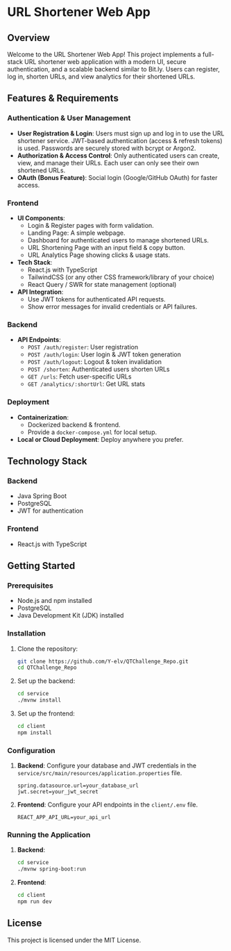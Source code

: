 # URL Shortener Web App

## Overview

Welcome to the URL Shortener Web App! This project implements a full-stack URL shortener web application with a modern UI, secure authentication, and a scalable backend similar to Bit.ly. Users can register, log in, shorten URLs, and view analytics for their shortened URLs.

## Features & Requirements

### Authentication & User Management
- **User Registration & Login**: Users must sign up and log in to use the URL shortener service. JWT-based authentication (access & refresh tokens) is used. Passwords are securely stored with bcrypt or Argon2.
- **Authorization & Access Control**: Only authenticated users can create, view, and manage their URLs. Each user can only see their own shortened URLs.
- **OAuth (Bonus Feature)**: Social login (Google/GitHub OAuth) for faster access.

### Frontend
- **UI Components**:
  - Login & Register pages with form validation.
  - Landing Page: A simple webpage.
  - Dashboard for authenticated users to manage shortened URLs.
  - URL Shortening Page with an input field & copy button.
  - URL Analytics Page showing clicks & usage stats.
- **Tech Stack**:
  - React.js with TypeScript
  - TailwindCSS (or any other CSS framework/library of your choice)
  - React Query / SWR for state management (optional)
- **API Integration**:
  - Use JWT tokens for authenticated API requests.
  - Show error messages for invalid credentials or API failures.

### Backend
- **API Endpoints**:
  - `POST /auth/register`: User registration
  - `POST /auth/login`: User login & JWT token generation
  - `POST /auth/logout`: Logout & token invalidation
  - `POST /shorten`: Authenticated users shorten URLs
  - `GET /urls`: Fetch user-specific URLs
  - `GET /analytics/:shortUrl`: Get URL stats

### Deployment 
- **Containerization**:
  - Dockerized backend & frontend.
  - Provide a `docker-compose.yml` for local setup.
- **Local or Cloud Deployment**: Deploy anywhere you prefer.


## Technology Stack

### Backend
- Java Spring Boot
- PostgreSQL 
- JWT for authentication

### Frontend
- React.js with TypeScript

## Getting Started

### Prerequisites
- Node.js and npm installed
- PostgreSQL
- Java Development Kit (JDK) installed

### Installation

1. Clone the repository:
    
    ```bash
    git clone https://github.com/Y-elv/QTChallenge_Repo.git
    cd QTChallenge_Repo
    ```

2. Set up the backend:
    
    ```bash
    cd service
    ./mvnw install
    ```

3. Set up the frontend:
    
    ```bash
    cd client
    npm install
    ```

### Configuration

1. **Backend**: Configure your database and JWT credentials in the `service/src/main/resources/application.properties` file.
    
    ```properties
    spring.datasource.url=your_database_url
    jwt.secret=your_jwt_secret
    ```

2. **Frontend**: Configure your API endpoints in the `client/.env` file.
    
    ```env
    REACT_APP_API_URL=your_api_url
    ```

### Running the Application

1. **Backend**:
    
    ```bash
    cd service
    ./mvnw spring-boot:run
    ```

2. **Frontend**:
    
    ```bash
    cd client
    npm run dev 
    ```

## License

This project is licensed under the MIT License.
